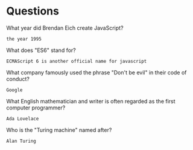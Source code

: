 # Questions

What year did Brendan Eich create JavaScript?

```
the year 1995
```

What does "ES6" stand for?

```
ECMAScript 6 is another official name for javascript 
```

What company famously used the phrase "Don't be evil" in their code of conduct?

```
Google
```

What English mathematician and writer is often regarded as the first computer programmer?

```
Ada Lovelace 
```

Who is the "Turing machine" named after?

```
Alan Turing

```
